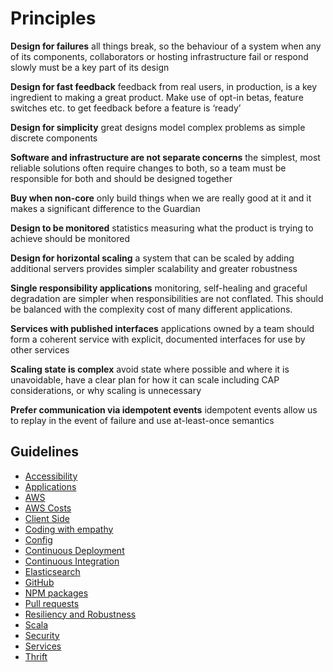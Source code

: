 # Principles

**Design for failures** all things break, so the behaviour of a system when any of its components, collaborators or hosting infrastructure fail or respond slowly must be a key part of its design

**Design for fast feedback** feedback from real users, in production, is a key ingredient to making a great product. Make use of opt-in betas, feature switches etc. to get feedback before a feature is ‘ready’

**Design for simplicity** great designs model complex problems as simple discrete components

**Software and infrastructure are not separate concerns** the simplest, most reliable solutions often require changes to both, so a team must be responsible for both and should be designed together

**Buy when non-core** only build things when we are really good at it and it makes a significant difference to the Guardian

**Design to be monitored** statistics measuring what the product is trying to achieve should be monitored

**Design for horizontal scaling** a system that can be scaled by adding additional servers
provides simpler scalability and greater robustness

**Single responsibility applications** monitoring, self-healing and graceful degradation are simpler when responsibilities are not conflated. This should be balanced with the complexity cost of many different applications.

**Services with published interfaces** applications owned by a team should form a coherent service with explicit, documented interfaces for use by other services

**Scaling state is complex** avoid state where possible and where it is unavoidable, have a clear plan for how it can scale including CAP considerations, or why scaling is unnecessary

**Prefer communication via idempotent events** idempotent events allow us to replay in the event of failure and use at-least-once semantics

## Guidelines

-   [Accessibility](accessibility.md)
-   [Applications](applications.md)
-   [AWS](AWS.md)
-   [AWS Costs](AWS-costs.md)
-   [Client Side](client-side.md)
-   [Coding with empathy](coding-with-empathy.md)
-   [Config](config.md)
-   [Continuous Deployment](continuous-deployment.md)
-   [Continuous Integration](continuous-integration.md)
-   [Elasticsearch](elasticsearch.md)
-   [GitHub](github.md)
-   [NPM packages](npm-packages.md)
-   [Pull requests](pull-requests.md)
-   [Resiliency and Robustness](resiliency.md)
-   [Scala](scala.md)
-   [Security](security.md)
-   [Services](services.md)
-   [Thrift](thrift.md)
